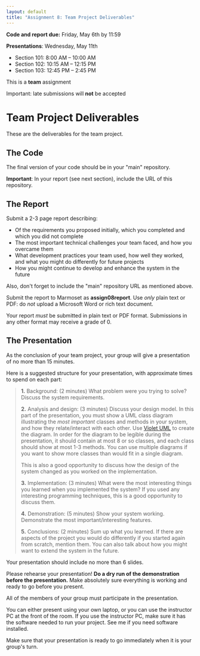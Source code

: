 ```yaml
---
layout: default
title: "Assignment 8: Team Project Deliverables"
---
```


**Code and report due:** Friday, May 6th by 11:59

**Presentations**: Wednesday, May 11th

-   Section 101: 8:00 AM &ndash; 10:00 AM
-   Section 102: 10:15 AM &ndash; 12:15 PM
-   Section 103: 12:45 PM &ndash; 2:45 PM

This is a **team** assignment

Important: late submissions will **not** be accepted

Team Project Deliverables
=========================

These are the deliverables for the team project.

The Code
--------

The final version of your code should be in your "main" repository.

**Important**: In your report (see next section), include the URL of this repository.

The Report
----------

Submit a 2-3 page report describing:

-   Of the requirements you proposed initially, which you completed and which you did not complete
-   The most important technical challenges your team faced, and how you overcame them
-   What development practices your team used, how well they worked, and what you might do differently for future projects
-   How you might continue to develop and enhance the system in the future

Also, don't forget to include the "main" repository URL as mentioned above.

Submit the report to Marmoset as **assign08report**.  Use *only* plain text or PDF: do *not* upload a Microsoft Word or rich text document.

<div class="callout">
Your report <em>must</em> be submitted in plain text or PDF format.  Submissions in any other format may receive a grade of 0.
</div>

The Presentation
----------------

As the conclusion of your team project, your group will give a presentation of no more than 15 minutes.

Here is a suggested structure for your presentation, with approximate times to spend on each part:

> **1.** Background: (2 minutes) What problem were you trying to solve? Discuss the system requirements.
>
> **2.** Analysis and design: (3 minutes) Discuss your design model. In this part of the presentation, you must show a UML class diagram illustrating the *most important* classes and methods in your system, and how they relate/interact with each other. Use [Violet UML](../resources/index.html) to create the diagram. In order for the diagram to be legible during the presentation, it should contain at most 8 or so classes, and each class should show at most 1-3 methods. You can use multiple diagrams if you want to show more classes than would fit in a single diagram.
>
> This is also a good opportunity to discuss how the design of the system changed as you worked on the implementation.
>
> **3.** Implementation: (3 minutes) What were the most interesting things you learned when you implemented the system? If you used any interesting programming techniques, this is a good opportunity to discuss them.
>
> **4.** Demonstration: (5 minutes) Show your system working. Demonstrate the most important/interesting features.
>
> **5.** Conclusions: (2 minutes) Sum up what you learned. If there are aspects of the project you would do differently if you started again from scratch, mention them. You can also talk about how you might want to extend the system in the future.

Your presentation should include no more than 6 slides.

Please rehearse your presentation! **Do a dry run of the demonstration before the presentation.**  Make absolutely sure everything is working and ready to go before you present.

All of the members of your group must participate in the presentation.

You can either present using your own laptop, or you can use the instructor PC at the front of the room. If you use the instructor PC, make sure it has the software needed to run your project. See me if you need software installed.

Make sure that your presentation is ready to go immediately when it is your group's turn.
